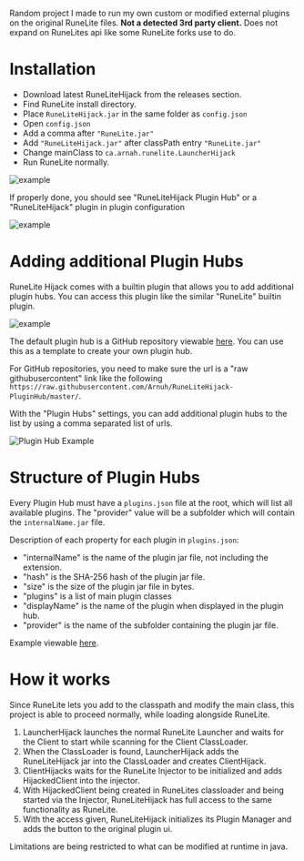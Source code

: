 Random project I made to run my own custom or modified external plugins on the original RuneLite files.
**Not a detected 3rd party client.** Does not expand on RuneLites api like some RuneLite forks use to do.

# Installation

- Download latest RuneLiteHijack from the releases section.
- Find RuneLite install directory.
- Place `RuneLiteHijack.jar` in the same folder as `config.json`
- Open `config.json`
- Add a comma after `"RuneLite.jar"`
- Add `"RuneLiteHijack.jar"` after classPath entry `"RuneLite.jar"`
- Change mainClass to `ca.arnah.runelite.LauncherHijack`
- Run RuneLite normally.

![example](https://im.arnah.ca/3cB8zf5ZaE.png)

If properly done, you should see "RuneLiteHijack Plugin Hub" or a "RuneLiteHijack" plugin in plugin configuration

![example](https://im.arnah.ca/Bn1tEIgJLC9rWGF.png)

# Adding additional Plugin Hubs

RuneLite Hijack comes with a builtin plugin that allows you to add additional plugin hubs. You can access this plugin like the similar "RuneLite" builtin
plugin.

![example](https://im.arnah.ca/c4orAVtodc7VkeE.png)

The default plugin hub is a GitHub repository viewable [here](https://github.com/Arnuh/RuneLiteHijack-PluginHub). You can use this as a template to create
your own plugin hub.

For GitHub repositories, you need to make sure the url is a "raw githubusercontent" link
like the following `https://raw.githubusercontent.com/Arnuh/RuneLiteHijack-PluginHub/master/`.

With the "Plugin Hubs" settings, you can add additional plugin hubs to the list by using a comma separated list of urls.

![Plugin Hub Example](https://im.arnah.ca/jHNzJb81jtxWDfP.png)

# Structure of Plugin Hubs

Every Plugin Hub must have a `plugins.json` file at the root, which will list all available plugins. The "provider" value will be a subfolder which will
contain the `internalName.jar` file.

Description of each property for each plugin in `plugins.json`:

- "internalName" is the name of the plugin jar file, not including the extension.
- "hash" is the SHA-256 hash of the plugin jar file.
- "size" is the size of the plugin jar file in bytes.
- "plugins" is a list of main plugin classes
- "displayName" is the name of the plugin when displayed in the plugin hub.
- "provider" is the name of the subfolder containing the plugin jar file.

Example viewable [here](https://github.com/Arnuh/RuneLiteHijack-PluginHub/tree/master).

# How it works

Since RuneLite lets you add to the classpath and modify the main class, this project is able to proceed normally, while loading alongside RuneLite.

1. LauncherHijack launches the normal RuneLite Launcher and waits for the Client to start while scanning for the Client ClassLoader.
2. When the ClassLoader is found, LauncherHijack adds the RuneLiteHijack jar into the ClassLoader and creates ClientHijack.
3. ClientHijacks waits for the RuneLite Injector to be initialized and adds HijackedClient into the injector.
4. With HijackedClient being created in RuneLites classloader and being started via the Injector, RuneLiteHijack has full access to the same functionality as
   RuneLite.
5. With the access given, RuneLiteHijack initializes its Plugin Manager and adds the button to the original plugin ui.

Limitations are being restricted to what can be modified at runtime in java.